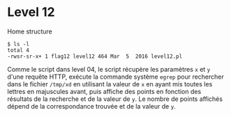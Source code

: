# Level 12

Home structure
```
$ ls -l
total 4
-rwsr-sr-x+ 1 flag12 level12 464 Mar  5  2016 level12.pl
```

Comme le script dans level 04, le script récupère les paramètres `x` et `y` d'une requête HTTP, exécute la commande système `egrep` pour rechercher dans le fichier `/tmp/xd` en utilisant la valeur de `x` en ayant mis toutes les lettres en majuscules avant, puis affiche des points en fonction des résultats de la recherche et de la valeur de `y`. Le nombre de points affichés dépend de la correspondance trouvée et de la valeur de `y`.

